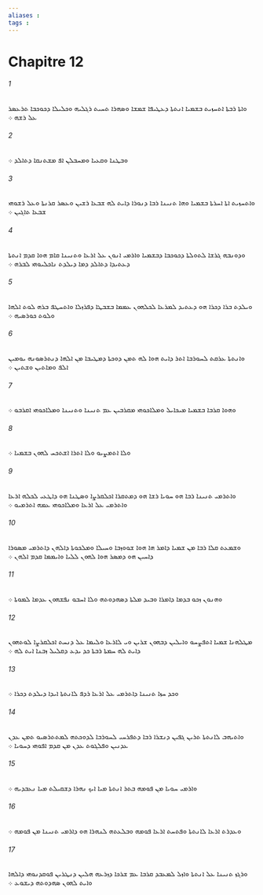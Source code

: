```yaml
---
aliases : 
tags : 
---
```


# Chapitre 12

###### 1
ܘܐܬܐ ܪܒܬܐ ܐܬܚܙܝܬ ܒܫܡܝܐ ܐܢܬܬܐ ܕܥܛܝܦܐ ܫܡܫܐ ܘܤܗܪܐ ܬܚܝܬ ܪܓܠܝܗ ܘܟܠܝܠܐ ܕܟܘܟܒܐ ܬܪܥܤܪ ܥܠ ܪܫܗ ܀
###### 2
ܘܒܛܢܐ ܘܩܥܝܐ ܘܡܚܒܠܢ ܐܦ ܡܫܬܢܩܐ ܕܬܐܠܕ ܀
###### 3
ܘܐܬܚܙܝܬ ܐܬܐ ܐܚܪܬܐ ܒܫܡܝܐ ܘܗܐ ܬܢܝܢܐ ܪܒܐ ܕܢܘܪܐ ܕܐܝܬ ܠܗ ܫܒܥܐ ܪܫܝܢ ܘܥܤܪ ܩܪܢܬܐ ܘܥܠ ܪܫܘܗܝ ܫܒܥܐ ܬܐܓܝܢ ܀
###### 4
ܘܕܘܢܒܗ ܓܪܫܐ ܠܬܘܠܬܐ ܕܟܘܟܒܐ ܕܒܫܡܝܐ ܘܐܪܡܝ ܐܢܘܢ ܥܠ ܐܪܥܐ ܘܬܢܝܢܐ ܩܐܡ ܗܘܐ ܩܕܡ ܐܢܬܬܐ ܕܥܬܝܕܐ ܕܬܐܠܕ ܕܡܐ ܕܝܠܕܬ ܢܐܟܠܝܘܗܝ ܠܒܪܗ ܀
###### 5
ܘܝܠܕܬ ܒܪܐ ܕܟܪܐ ܗܘ ܕܥܬܝܕ ܠܡܪܥܐ ܠܟܠܗܘܢ ܥܡܡܐ ܒܫܒܛܐ ܕܦܪܙܠܐ ܘܐܬܚܛܦ ܒܪܗ ܠܘܬ ܐܠܗܐ ܘܠܘܬ ܟܘܪܤܝܗ ܀
###### 6
ܘܐܢܬܬܐ ܥܪܩܬ ܠܚܘܪܒܐ ܐܬܪ ܕܐܝܬ ܗܘܐ ܠܗ ܬܡܢ ܕܘܟܬܐ ܕܡܛܝܒܐ ܡܢ ܐܠܗܐ ܕܢܬܪܤܘܢܗ ܝܘܡܝܢ ܐܠܦ ܘܡܐܬܝܢ ܘܫܬܝܢ ܀
###### 7
ܘܗܘܐ ܩܪܒܐ ܒܫܡܝܐ ܡܝܟܐܝܠ ܘܡܠܐܟܘܗܝ ܡܩܪܒܝܢ ܥܡ ܬܢܝܢܐ ܘܬܢܝܢܐ ܘܡܠܐܟܘܗܝ ܐܩܪܒܘ ܀
###### 8
ܘܠܐ ܐܬܡܨܝܘ ܘܠܐ ܐܬܪܐ ܐܫܬܟܚ ܠܗܘܢ ܒܫܡܝܐ ܀
###### 9
ܘܐܬܪܡܝ ܬܢܝܢܐ ܪܒܐ ܗܘ ܚܘܝܐ ܪܫܐ ܗܘ ܕܡܬܩܪܐ ܐܟܠܩܪܨܐ ܘܤܛܢܐ ܗܘ ܕܐܛܥܝ ܠܟܠܗ ܐܪܥܐ ܘܐܬܪܡܝ ܥܠ ܐܪܥܐ ܘܡܠܐܟܘܗܝ ܥܡܗ ܐܬܪܡܝܘ ܀
###### 10
ܘܫܡܥܬ ܩܠܐ ܪܒܐ ܡܢ ܫܡܝܐ ܕܐܡܪ ܗܐ ܗܘܐ ܫܘܘܙܒܐ ܘܚܝܠܐ ܘܡܠܟܘܬܐ ܕܐܠܗܢ ܕܐܬܪܡܝ ܡܤܘܪܐ ܕܐܚܝܢ ܗܘ ܕܡܤܪ ܗܘܐ ܠܗܘܢ ܠܠܝܐ ܘܐܝܡܡܐ ܩܕܡ ܐܠܗܢ ܀
###### 11
ܘܗܢܘܢ ܙܟܘ ܒܕܡܐ ܕܐܡܪܐ ܘܒܝܕ ܡܠܬܐ ܕܤܗܕܘܬܗ ܘܠܐ ܐܚܒܘ ܢܦܫܗܘܢ ܥܕܡܐ ܠܡܘܬܐ ܀
###### 12
ܡܛܠܗܢܐ ܫܡܝܐ ܐܬܦܨܚܘ ܘܐܝܠܝܢ ܕܒܗܘܢ ܫܪܝܢ ܘܝ ܠܐܪܥܐ ܘܠܝܡܐ ܥܠ ܕܢܚܬ ܐܟܠܩܪܨܐ ܠܘܬܗܘܢ ܕܐܝܬ ܠܗ ܚܡܬܐ ܪܒܬܐ ܟܕ ܝܕܥ ܕܩܠܝܠ ܙܒܢܐ ܐܝܬ ܠܗ ܀
###### 13
ܘܟܕ ܚܙܐ ܬܢܝܢܐ ܕܐܬܪܡܝ ܥܠ ܐܪܥܐ ܪܕܦ ܠܐܢܬܬܐ ܐܝܕܐ ܕܝܠܕܬ ܕܟܪܐ ܀
###### 14
ܘܐܬܝܗܒ ܠܐܢܬܬܐ ܬܪܝܢ ܓܦܝܢ ܕܢܫܪܐ ܪܒܐ ܕܬܦܪܚܝ ܠܚܘܪܒܐ ܠܕܘܟܬܗ ܠܡܬܬܪܤܝܘ ܬܡܢ ܥܕܢ ܥܕܢܝܢ ܘܦܠܓܘܬ ܥܕܢ ܡܢ ܩܕܡ ܐܦܘܗܝ ܕܚܘܝܐ ܀
###### 15
ܘܐܪܡܝ ܚܘܝܐ ܡܢ ܦܘܡܗ ܒܬܪ ܐܢܬܬܐ ܡܝܐ ܐܝܟ ܢܗܪܐ ܕܫܩܝܠܬ ܡܝܐ ܢܥܒܕܝܗ ܀
###### 16
ܘܥܕܪܬ ܐܪܥܐ ܠܐܢܬܬܐ ܘܦܬܚܬ ܐܪܥܐ ܦܘܡܗ ܘܒܠܥܬܗ ܠܢܗܪܐ ܗܘ ܕܐܪܡܝ ܬܢܝܢܐ ܡܢ ܦܘܡܗ ܀
###### 17
ܘܪܓܙ ܬܢܝܢܐ ܥܠ ܐܢܬܬܐ ܘܐܙܠ ܠܡܥܒܕ ܩܪܒܐ ܥܡ ܫܪܟܐ ܕܙܪܥܗ ܗܠܝܢ ܕܢܛܪܝܢ ܦܘܩܕܢܘܗܝ ܕܐܠܗܐ ܘܐܝܬ ܠܗܘܢ ܤܗܕܘܬܗ ܕܝܫܘܥ ܀
